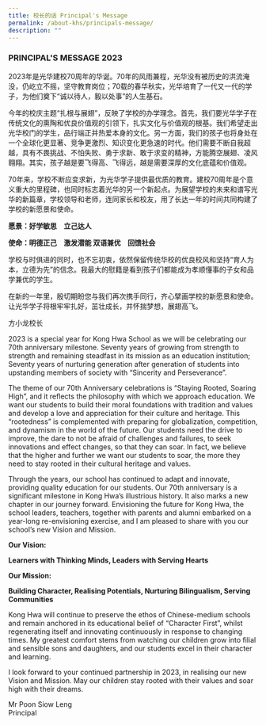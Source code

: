 ```yaml
---
title: 校长的话 Principal's Message
permalink: /about-khs/principals-message/
description: ""
---
```


### PRINCIPAL'S MESSAGE 2023

2023年是光华建校70周年的华诞。70年的风雨兼程，光华没有被历史的洪流淹没，仍屹立不摇，坚守教育岗位；70载的春华秋实，光华培育了一代又一代的学子，为他们奠下“诚以待人，毅以处事”的人生基石。

  

今年的校庆主题“扎根与展翅”，反映了学校的办学理念。首先，我们要光华学子在传统文化的熏陶和优良价值观的引领下，扎实文化与价值观的根基。我们希望走出光华校门的学生，品行端正并热爱本身的文化。另一方面，我们的孩子也将身处在一个全球化更显著、竞争更激烈、知识变化更急速的时代。他们需要不断自我超越，具有不畏挑战、不怕失败、勇于求新、敢于求变的精神，方能腾空展翅、凌风翱翔。其实，孩子越是要飞得高、飞得远，越是需要深厚的文化底蕴和价值观。

  

70年来，学校不断应变求新，为光华学子提供最优质的教育。建校70周年是个意义重大的里程碑，也同时标志着光华的另一个新起点。为展望学校的未来和谱写光华的新篇章，学校领导和老师，连同家长和校友，用了长达一年的时间共同构建了学校的新愿景和使命。

  

**愿景：好学敏思　立己达人**

**使命：明德正己　激发潜能 双语兼优　回馈社会**

  

学校与时俱进的同时，也不忘初衷，依然保留传统华校的优良校风和坚持“育人为本，立德为先”的信念。我最大的慰籍是看到孩子们都能成为孝顺懂事的子女和品学兼优的学生。

  

在新的一年里，殷切期盼您与我们再次携手同行，齐心擘画学校的新愿景和使命。让光华学子将根牢牢扎好，茁壮成长，并怀揣梦想，展翅高飞。

  

方小龙校长

  

  

2023 is a special year for Kong Hwa School as we will be celebrating our 70th anniversary milestone. Seventy years of growing from strength to strength and remaining steadfast in its mission as an education institution; Seventy years of nurturing generation after generation of students into upstanding members of society with “Sincerity and Perseverance”.

  

The theme of our 70th Anniversary celebrations is “Staying Rooted, Soaring High”, and it reflects the philosophy with which we approach education. We want our students to build their moral foundations with tradition and values and develop a love and appreciation for their culture and heritage. This “rootedness” is complemented with preparing for globalization, competition, and dynamism in the world of the future. Our students need the drive to improve, the dare to not be afraid of challenges and failures, to seek innovations and effect changes, so that they can soar. In fact, we believe that the higher and further we want our students to soar, the more they need to stay rooted in their cultural heritage and values.

  

Through the years, our school has continued to adapt and innovate, providing quality education for our students. Our 70th anniversary is a significant milestone in Kong Hwa’s illustrious history. It also marks a new chapter in our journey forward. Envisioning the future for Kong Hwa, the school leaders, teachers, together with parents and alumni embarked on a year-long re-envisioning exercise, and I am pleased to share with you our school’s new Vision and Mission.

  

**Our Vision:** 

**Learners with Thinking Minds, Leaders with Serving Hearts**

  

**Our Mission:** 

**Building Character, Realising Potentials, Nurturing Bilingualism, Serving Communities**

  

Kong Hwa will continue to preserve the ethos of Chinese-medium schools and remain anchored in its educational belief of “Character First”, whilst regenerating itself and innovating continuously in response to changing times. My greatest comfort stems from watching our children grow into filial and sensible sons and daughters, and our students excel in their character and learning.

  

I look forward to your continued partnership in 2023, in realising our new Vision and Mission. May our children stay rooted with their values and soar high with their dreams.

  

Mr Poon Siow Leng <br>
Principal